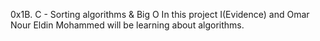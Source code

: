 0x1B. C - Sorting algorithms & Big O
In this project I(Evidence)  and Omar Nour Eldin Mohammed will be learning about algorithms.
